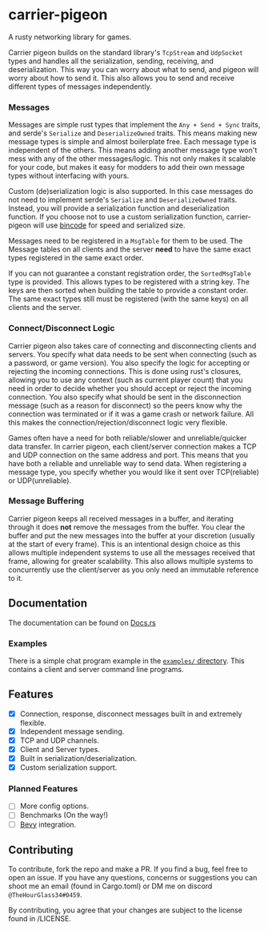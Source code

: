 # carrier-pigeon
A rusty networking library for games.

Carrier pigeon builds on the standard library's `TcpStream` and `UdpSocket` types and handles all the serialization, 
sending, receiving, and deserialization. This way you can worry about what to send, and pigeon will worry about how 
to send it. This also allows you to send and receive different types of messages independently.

### Messages
Messages are simple rust types that implement the `Any + Send + Sync` traits, and serde's `Serialize` and `DeserializeOwned` 
traits. This means making new message types is simple and almost boilerplate free. 
Each message type is independent of the others. This means adding another message type won't mess with any of the other 
messages/logic. This not only makes it scalable for your code, but makes it easy for modders to add their own message types 
without interfacing with yours.

Custom (de)serialization logic is also supported. In this case messages do not need to implement serde's 
`Serialize` and `DeserializeOwned` traits. Instead, you will provide a serialization function and deserialization function.
If you choose not to use a custom serialization function, carrier-pigeon will use [bincode](https://docs.rs/bincode/latest/bincode/)
for speed and serialized size.

Messages need to be registered in a `MsgTable` for them to be used. The Message tables on all clients and the server
**need** to have the same exact types registered in the same exact order.

If you can not guarantee a constant registration order, the `SortedMsgTable` type is provided. This allows types to be 
registered with a string key. The keys are then sorted when building the table to provide a constant order. The same 
exact types still must be registered (with the same keys) on all clients and the server.

### Connect/Disconnect Logic
Carrier pigeon also takes care of connecting and disconnecting clients and servers. You specify what data needs to be sent
when connecting (such as a password, or game version). You also specify the logic for accepting or rejecting the 
incoming connections. This is done using rust's closures, allowing you to use any context 
(such as current player count) that you need in order to decide whether you should accept or reject the incoming connection. 
You also specify what should be sent in the disconnection message (such as a reason for disconnect) so the peers know 
why the connection was terminated or if it was a game crash or network failure. All this makes the 
connection/rejection/disconnect logic very flexible.

Games often have a need for both reliable/slower and unreliable/quicker data transfer. In carrier pigeon, each 
client/server connection makes a TCP and UDP connection on the same address and port. This means that you have both a 
reliable and unreliable way to send data. When registering a message type, you specify whether you would like it sent 
over TCP(reliable) or UDP(unreliable).

### Message Buffering
Carrier pigeon keeps all received messages in a buffer, and iterating through it does **not** remove the messages from 
the buffer. You clear the buffer and put the new messages into the buffer at your discretion 
(usually at the start of every frame). This is an intentional design choice as this allows multiple independent systems
to use all the messages received that frame, allowing for greater scalability. This also allows multiple systems to 
concurrently use the client/server as you only need an immutable reference to it.

## Documentation

The documentation can be found on [Docs.rs](https://docs.rs/carrier-pigeon)

### Examples

There is a simple chat program example in the
[`examples/` directory](https://github.com/MitchellMarinoDev/carrier-pigeon/tree/main/examples).
This contains a client and server command line programs.

## Features

 - [x] Connection, response, disconnect messages built in and extremely flexible.
 - [x] Independent message sending.
 - [x] TCP and UDP channels.
 - [x] Client and Server types.
 - [x] Built in serialization/deserialization.
 - [x] Custom serialization support.

### Planned Features

- [ ] More config options.
- [ ] Benchmarks (On the way!)
- [ ] [Bevy](https://bevyengine.org/) integration.

## Contributing

To contribute, fork the repo and make a PR. If you find a bug, feel free to open an issue. If you have any questions, 
concerns or suggestions you can shoot me an email (found in Cargo.toml) or DM me on discord `@TheHourGlass34#0459`.

By contributing, you agree that your changes are subject to the license found in /LICENSE.

